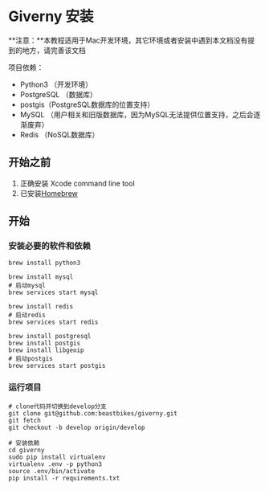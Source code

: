 # Giverny 安装

**注意：**本教程适用于Mac开发环境，其它环境或者安装中遇到本文档没有提到的地方，请完善该文档

项目依赖：

- Python3	（开发环境）
- PostgreSQL	（数据库）
- postgis（PostgreSQL数据库的位置支持）
- MySQL	（用户相关和旧版数据库，因为MySQL无法提供位置支持，之后会逐渐废弃）
- Redis	（NoSQL数据库）

## 开始之前

1. 正确安装 Xcode command line tool
2. 已安装[Homebrew](http://brew.sh/)

## 开始

### 安装必要的软件和依赖

```shell
brew install python3 

brew install mysql
# 启动mysql 
brew services start mysql 
	
brew install redis 
# 启动redis
brew services start redis		

brew install postgresql 
brew install postgis 
brew install libgeoip
# 启动postgis
brew services start postgis	
```

### 运行项目

```shell
# clone代码并切换到develop分支
git clone git@github.com:beastbikes/giverny.git
git fetch
git checkout -b develop origin/develop

# 安装依赖
cd giverny
sudo pip install virtualenv
virtualenv .env -p python3
source .env/bin/activate
pip install -r requirements.txt
```



